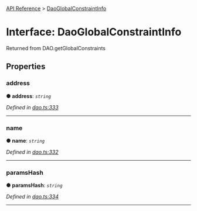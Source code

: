 [API Reference](../README.md) > [DaoGlobalConstraintInfo](../interfaces/DaoGlobalConstraintInfo.md)



# Interface: DaoGlobalConstraintInfo


Returned from DAO.getGlobalConstraints


## Properties
<a id="address"></a>

###  address

**●  address**:  *`string`* 

*Defined in [dao.ts:333](https://github.com/daostack/arc.js/blob/61e5f90/lib/dao.ts#L333)*





___

<a id="name"></a>

###  name

**●  name**:  *`string`* 

*Defined in [dao.ts:332](https://github.com/daostack/arc.js/blob/61e5f90/lib/dao.ts#L332)*





___

<a id="paramsHash"></a>

###  paramsHash

**●  paramsHash**:  *`string`* 

*Defined in [dao.ts:334](https://github.com/daostack/arc.js/blob/61e5f90/lib/dao.ts#L334)*





___


